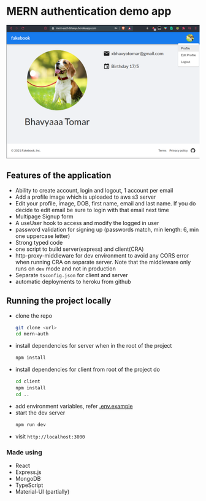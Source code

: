 # MERN authentication demo app

<img src="/.github/demo.png">

## Features of the application

- Ability to create account, login and logout, 1 account per email
- Add a profile image which is uploaded to aws s3 server
- Edit your profile, image, DOB, first name, email and last name. If you do decide to edit email be sure to login with that email next time
- Multipage Signup form
- A useUser hook to access and modify the logged in user
- password validation for signing up (passwords match, min length: 6, min one uppercase letter)
- Strong typed code
- one script to build server(express) and client(CRA)
- http-proxy-middleware for dev environment to avoid any CORS error when running CRA on separate server. Note that the middleware only runs on `dev` mode and not in production
- Separate `tsconfig.json` for client and server
- automatic deployments to heroku from github

## Running the project locally

- clone the repo
  ```bash
  git clone <url>
  cd mern-auth
  ```
- install dependencies for server when in the root of the project
  ```bash
  npm install
  ```
- install dependencies for client
  from root of the project do
  ```bash
  cd client
  npm install
  cd ..
  ```
- add environment variables, refer [.env.example](./.env.example)
- start the dev server
  ```bash
  npm run dev
  ```
- visit `http://localhost:3000`

### Made using

- React
- Express.js
- MongoDB
- TypeScript
- Material-UI (partially)
